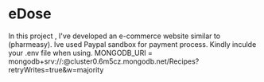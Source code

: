 # eDose
In this project , I've developed an e-commerce website similar to (pharmeasy). Ive used Paypal sandbox for payment process.
Kindly inculde your .env file when using.
MONGODB_URI = mongodb+srv://<username>:<password>@cluster0.6m5cz.mongodb.net/Recipes?retryWrites=true&w=majority
